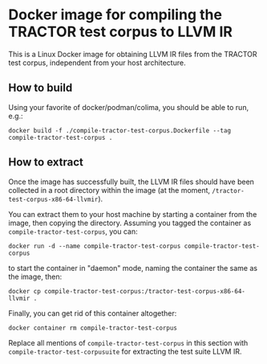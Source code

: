 Docker image for compiling the TRACTOR test corpus to LLVM IR
=============================================================

This is a Linux Docker image for obtaining LLVM IR files from the TRACTOR test corpus, independent
from your host architecture.

How to build
------------

Using your favorite of docker/podman/colima, you should be able to run, e.g.:

```
docker build -f ./compile-tractor-test-corpus.Dockerfile --tag compile-tractor-test-corpus .
```

How to extract
--------------

Once the image has successfully built, the LLVM IR files should have been collected in a root
directory within the image (at the moment, `/tractor-test-corpus-x86-64-llvmir`).

You can extract them to your host machine by starting a container from the image, then copying the
directory.  Assuming you tagged the container as `compile-tractor-test-corpus`, you can:

```
docker run -d --name compile-tractor-test-corpus compile-tractor-test-corpus
```

to start the container in "daemon" mode, naming the container the same as the image, then:

```
docker cp compile-tractor-test-corpus:/tractor-test-corpus-x86-64-llvmir .
```

Finally, you can get rid of this container altogether:

```
docker container rm compile-tractor-test-corpus
```

Replace all mentions of `compile-tractor-test-corpus` in this section with `compile-tractor-test-corpusuite` for
extracting the test suite LLVM IR.
